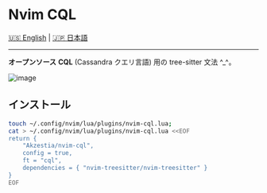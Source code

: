 # Nvim CQL

[🇺🇸 English](README.md) | [🇯🇵 日本語](README_jap.md)

---------------------------

**オープンソース** **CQL** (Cassandra クエリ言語) 用の tree-sitter 文法 ^_^。

![image](https://github.com/user-attachments/assets/7498a6e6-d517-43fb-aee4-634779ac9954)

## インストール

```sh
touch ~/.config/nvim/lua/plugins/nvim-cql.lua;
cat > ~/.config/nvim/lua/plugins/nvim-cql.lua <<EOF
return {
    "Akzestia/nvim-cql",
    config = true,
    ft = "cql",
    dependencies = { "nvim-treesitter/nvim-treesitter" }
}
EOF
```
